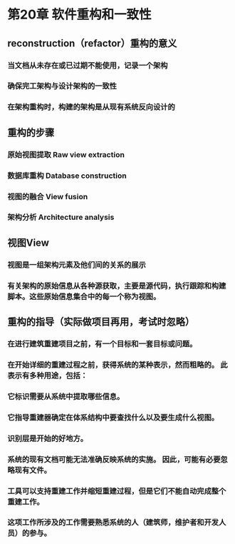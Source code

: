 # 第20章 软件重构和一致性

## reconstruction（refactor）重构的意义

### 当文档从未存在或已过期不能使用，记录一个架构

### 确保完工架构与设计架构的一致性

### 在架构重构时，构建的架构是从现有系统反向设计的

## 重构的步骤

### 原始视图提取 Raw view extraction

### 数据库重构 Database construction

### 视图的融合 View fusion

### 架构分析 Architecture analysis

###  

## 视图View

### 视图是一组架构元素及他们间的关系的展示

### 有关架构的原始信息从各种源获取，主要是源代码，执行跟踪和构建脚本。这些原始信息集合中的每一个称为视图。

## 重构的指导（实际做项目再用，考试时忽略）

### 在进行建筑重建项目之前，有一个目标和一套目标或问题。

### 在开始详细的重建过程之前，获得系统的某种表示，然而粗略的。 此表示有多种用途，包括：

### 它标识需要从系统中提取哪些信息。

### 它指导重建器确定在体系结构中要查找什么以及要生成什么视图。

### 识别层是开始的好地方。

### 系统的现有文档可能无法准确反映系统的实施。 因此，可能有必要忽略现有文件。

### 工具可以支持重建工作并缩短重建过程，但是它们不能自动完成整个重建工作。

### 这项工作所涉及的工作需要熟悉系统的人（建筑师，维护者和开发人员）的参与。

